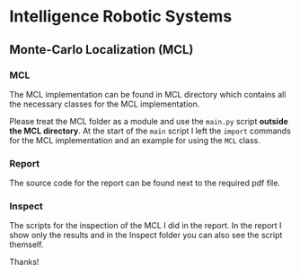 # Intelligence Robotic Systems

## Monte-Carlo Localization (MCL)

### MCL

The MCL implementation can be found in MCL directory which contains all the necessary
classes for the MCL implementation.

Please treat the MCL folder as a module and use the `main.py` script **outside the MCL directory**.
At the start of the `main` script I left the `import` commands for the MCL implementation
and an example for using the `MCL` class.

### Report

The source code for the report can be found next to the required pdf file.

### Inspect

The scripts for the inspection of the MCL I did in the report.
In the report I show only the results and in the Inspect folder you can also
see the script themself.

Thanks!